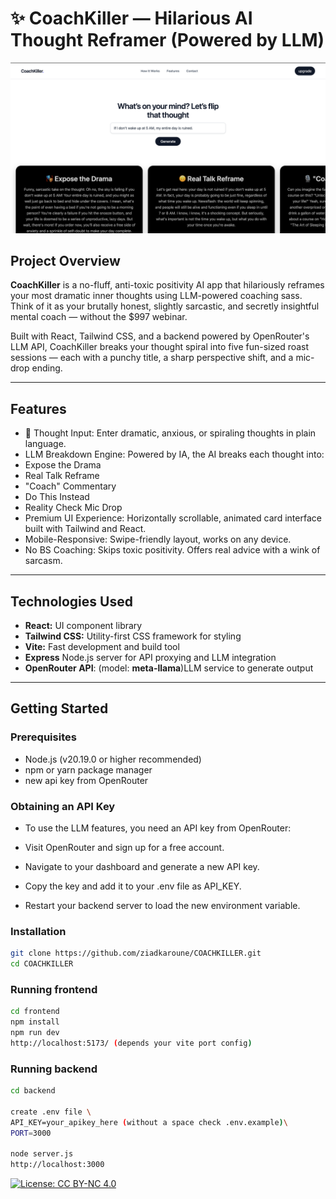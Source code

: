# ✨ CoachKiller — Hilarious AI Thought Reframer (Powered by LLM)
![CoachKiller](./images/coachkiller.png)
## Project Overview

**CoachKiller** is a no-fluff, anti-toxic positivity AI app that hilariously reframes your most dramatic inner thoughts using LLM-powered coaching sass. Think of it as your brutally honest, slightly sarcastic, and secretly insightful mental coach — without the $997 webinar.

Built with React, Tailwind CSS, and a backend powered by OpenRouter's LLM API, CoachKiller breaks your thought spiral into five fun-sized roast sessions — each with a punchy title, a sharp perspective shift, and a mic-drop ending.

---

## Features
- 💭 Thought Input: Enter dramatic, anxious, or spiraling thoughts in plain language.
-  LLM Breakdown Engine: Powered by IA, the AI breaks each thought into:
-  Expose the Drama
-  Real Talk Reframe
- "Coach" Commentary
-  Do This Instead
-  Reality Check Mic Drop
- Premium UI Experience: Horizontally scrollable, animated card interface built with Tailwind and React.
- Mobile-Responsive: Swipe-friendly layout, works on any device.
-  No BS Coaching: Skips toxic positivity. Offers real advice with a wink of sarcasm.
---

## Technologies Used

- **React:** UI component library
- **Tailwind CSS:** Utility-first CSS framework for styling
- **Vite:** Fast development and build tool
- **Express** Node.js server for API proxying and LLM integration
- **OpenRouter API**: (model: **meta-llama**)LLM service to generate output
---

## Getting Started

### Prerequisites

- Node.js (v20.19.0 or higher recommended)
- npm or yarn package manager
- new api key from OpenRouter 

### Obtaining an API Key
- To use the LLM features, you need an API key from OpenRouter:

- Visit OpenRouter and sign up for a free account.

- Navigate to your dashboard and generate a new API key.

- Copy the key and add it to your .env file as API_KEY.

- Restart your backend server to load the new environment variable.

### Installation

```bash
git clone https://github.com/ziadkaroune/COACHKILLER.git
cd COACHKILLER
```

### Running frontend
```bash
cd frontend
npm install
npm run dev
http://localhost:5173/ (depends your vite port config)
```
### Running backend
```bash
cd backend

create .env file \
API_KEY=your_apikey_here (without a space check .env.example)\
PORT=3000

node server.js
http://localhost:3000 
```

[![License: CC BY-NC 4.0](https://img.shields.io/badge/License-CC%20BY--NC%204.0-lightgrey.svg)](https://creativecommons.org/licenses/by-nc/4.0/)
